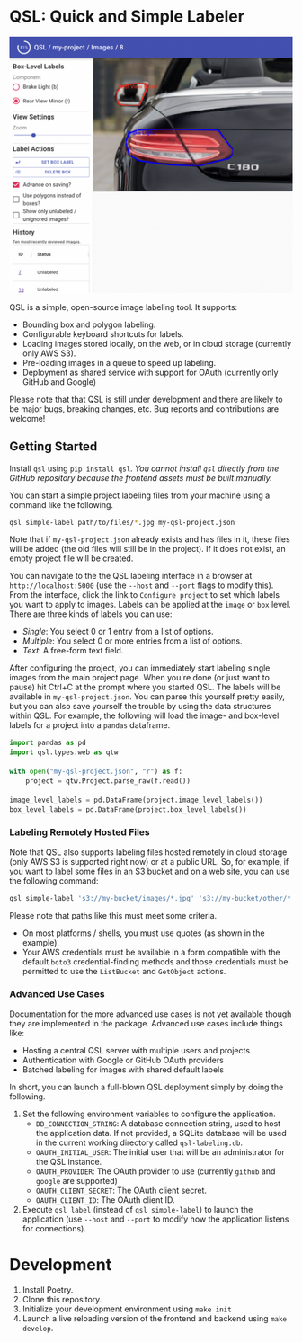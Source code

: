 # QSL: Quick and Simple Labeler

![QSL Screenshot](https://raw.githubusercontent.com/faustomorales/qsl/main/docs/screenshot.png)


QSL is a simple, open-source image labeling tool. It supports:

- Bounding box and polygon labeling.
- Configurable keyboard shortcuts for labels.
- Loading images stored locally, on the web, or in cloud storage (currently only AWS S3).
- Pre-loading images in a queue to speed up labeling.
- Deployment as shared service with support for OAuth (currently only GitHub and Google)

Please note that that QSL is still under development and there are likely to be major bugs, breaking changes, etc. Bug reports and contributions are welcome!

## Getting Started

Install `qsl` using `pip install qsl`. _You cannot install `qsl` directly from the GitHub repository because the frontend assets must be built manually._

You can start a simple project labeling files from your machine using a command like the following.

```bash
qsl simple-label path/to/files/*.jpg my-qsl-project.json
```

Note that if `my-qsl-project.json` already exists and has files in it, these files will be added (the old files will still be in the project). If it does not exist, an empty project file will be created.

You can navigate to the the QSL labeling interface in a browser at `http://localhost:5000` (use the `--host` and `--port` flags to modify this). From the interface, click the link to `Configure project` to set which labels you want to apply to images. Labels can be applied at the `image` or `box` level. There are three kinds of labels you can use:

- _Single_: You select 0 or 1 entry from a list of options.
- _Multiple_: You select 0 or more entries from a list of options.
- _Text_: A free-form text field.

After configuring the project, you can immediately start labeling single images from the main project page. When you're done (or just want to pause) hit Ctrl+C at the prompt where you started QSL. The labels will be available in `my-qsl-project.json`. You can parse this yourself pretty easily, but you can also save yourself the trouble by using the data structures within QSL. For example, the following will load the image- and box-level labels for a project into a `pandas` dataframe.

```python
import pandas as pd
import qsl.types.web as qtw

with open("my-qsl-project.json", "r") as f:
    project = qtw.Project.parse_raw(f.read())

image_level_labels = pd.DataFrame(project.image_level_labels())
box_level_labels = pd.DataFrame(project.box_level_labels())
```

### Labeling Remotely Hosted Files

Note that QSL also supports labeling files hosted remotely in cloud storage (only AWS S3 is supported right now) or at a public URL. So, for example, if you want to label some files in an S3 bucket and on a web site, you can use the following command:

```bash
qsl simple-label 's3://my-bucket/images/*.jpg' 's3://my-bucket/other/*.jpg' 'http://my-site/image.jpg' my-qsl-project.json
```

Please note that paths like this must meet some criteria.

- On most platforms / shells, you must use quotes (as shown in the example).
- Your AWS credentials must be available in a form compatible with the default `boto3` credential-finding methods and those credentials must be permitted to use the `ListBucket` and `GetObject` actions.

### Advanced Use Cases
Documentation for the more advanced use cases is not yet available though they are implemented in the package. Advanced use cases include things like:

- Hosting a central QSL server with multiple users and projects
- Authentication with Google or GitHub OAuth providers
- Batched labeling for images with shared default labels

In short, you can launch a full-blown QSL deployment simply by doing the following.

1. Set the following environment variables to configure the application.
    - `DB_CONNECTION_STRING`: A database connection string, used to host the application data. If not provided, a SQLite database will be used in the current working directory called `qsl-labeling.db`.
    - `OAUTH_INITIAL_USER`: The initial user that will be an administrator for the QSL instance.
    - `OAUTH_PROVIDER`: The OAuth provider to use (currently `github` and `google` are supported)
    - `OAUTH_CLIENT_SECRET`: The OAuth client secret.
    - `OAUTH_CLIENT_ID`: The OAuth client ID.
2. Execute `qsl label` (instead of `qsl simple-label`) to launch the application (use `--host` and `--port` to modify how the application listens for connections).


# Development

1. Install Poetry.
2. Clone this repository.
3. Initialize your development environment using `make init`
4. Launch a live reloading version of the frontend and backend using `make develop`.
